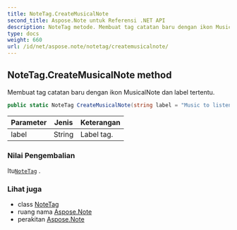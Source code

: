 ```yaml
---
title: NoteTag.CreateMusicalNote
second_title: Aspose.Note untuk Referensi .NET API
description: NoteTag metode. Membuat tag catatan baru dengan ikon MusicalNote dan label tertentu.
type: docs
weight: 660
url: /id/net/aspose.note/notetag/createmusicalnote/
---
```

## NoteTag.CreateMusicalNote method

Membuat tag catatan baru dengan ikon MusicalNote dan label tertentu.

```csharp
public static NoteTag CreateMusicalNote(string label = "Music to listen to")
```

| Parameter | Jenis | Keterangan |
| --- | --- | --- |
| label | String | Label tag. |

### Nilai Pengembalian

Itu[`NoteTag`](../) .

### Lihat juga

* class [NoteTag](../)
* ruang nama [Aspose.Note](../../notetag/)
* perakitan [Aspose.Note](../../../)


